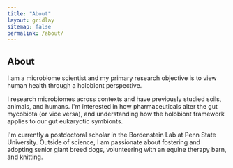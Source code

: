 ```yaml
---
title: "About"
layout: gridlay
sitemap: false
permalink: /about/
---
```


## About 

I am a microbiome scientist and my primary research objective is to view human health through a holobiont perspective.  

I research microbiomes across contexts and have previously studied soils, animals, and humans. I'm interested in how pharmaceuticals alter the gut mycobiota (or vice versa), and understanding how the holobiont framework applies to our gut eukaryotic symbionts.

I'm currently a postdoctoral scholar in the Bordenstein Lab at Penn State University. Outside of science, I am passionate about fostering and adopting senior giant breed dogs, volunteering with an equine therapy barn, and knitting. 
